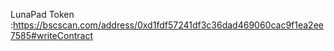 
LunaPad Token :https://bscscan.com/address/0xd1fdf57241df3c36dad469060cac9f1ea2ee7585#writeContract
